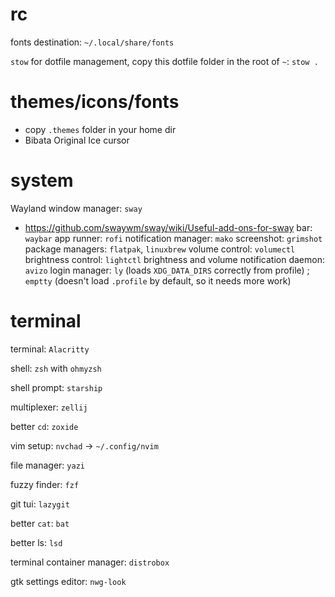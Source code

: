 # rc

fonts destination: `~/.local/share/fonts`

`stow` for dotfile management, copy this dotfile folder in the root of `~`: `stow .`

# themes/icons/fonts
* copy `.themes` folder in your home dir
* Bibata Original Ice cursor

# system
Wayland
window manager: `sway`
* https://github.com/swaywm/sway/wiki/Useful-add-ons-for-sway
bar: `waybar`
app runner: `rofi`
notification manager: `mako`
screenshot: `grimshot`
package managers: `flatpak`, `linuxbrew`
volume control: `volumectl`
brightness control: `lightctl`
brightness and volume notification daemon: `avizo`
login manager: `ly` (loads `XDG_DATA_DIRS` correctly from profile) ; `emptty` (doesn't load `.profile` by default, so it needs more work)

# terminal
terminal: `Alacritty`

shell: `zsh` with `ohmyzsh`

shell prompt: `starship`

multiplexer: `zellij`

better `cd`: `zoxide`

vim setup: `nvchad` -> `~/.config/nvim`

file manager: `yazi`

fuzzy finder: `fzf`

git tui: `lazygit`

better `cat`: `bat`

better ls: `lsd`

terminal container manager: `distrobox`

gtk settings editor: `nwg-look`
